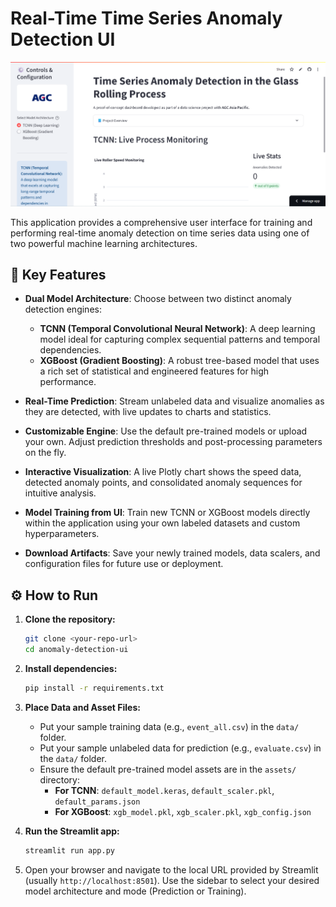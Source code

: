 # Real-Time Time Series Anomaly Detection UI

![Application UI](assets\UI.png)

This application provides a comprehensive user interface for training and performing real-time anomaly detection on time series data using one of two powerful machine learning architectures.

## 🚀 Key Features

-   **Dual Model Architecture**: Choose between two distinct anomaly detection engines:
    -   **TCNN (Temporal Convolutional Neural Network)**: A deep learning model ideal for capturing complex sequential patterns and temporal dependencies.
    -   **XGBoost (Gradient Boosting)**: A robust tree-based model that uses a rich set of statistical and engineered features for high performance.

-   **Real-Time Prediction**: Stream unlabeled data and visualize anomalies as they are detected, with live updates to charts and statistics.

-   **Customizable Engine**: Use the default pre-trained models or upload your own. Adjust prediction thresholds and post-processing parameters on the fly.

-   **Interactive Visualization**: A live Plotly chart shows the speed data, detected anomaly points, and consolidated anomaly sequences for intuitive analysis.

-   **Model Training from UI**: Train new TCNN or XGBoost models directly within the application using your own labeled datasets and custom hyperparameters.

-   **Download Artifacts**: Save your newly trained models, data scalers, and configuration files for future use or deployment.

## ⚙️ How to Run

1.  **Clone the repository:**
    ```bash
    git clone <your-repo-url>
    cd anomaly-detection-ui
    ```

2.  **Install dependencies:**
    ```bash
    pip install -r requirements.txt
    ```

3.  **Place Data and Asset Files:**
    -   Put your sample training data (e.g., `event_all.csv`) in the `data/` folder.
    -   Put your sample unlabeled data for prediction (e.g., `evaluate.csv`) in the `data/` folder.
    -   Ensure the default pre-trained model assets are in the `assets/` directory:
        -   **For TCNN**: `default_model.keras`, `default_scaler.pkl`, `default_params.json`
        -   **For XGBoost**: `xgb_model.pkl`, `xgb_scaler.pkl`, `xgb_config.json`

4.  **Run the Streamlit app:**
    ```bash
    streamlit run app.py
    ```
5.  Open your browser and navigate to the local URL provided by Streamlit (usually `http://localhost:8501`). Use the sidebar to select your desired model architecture and mode (Prediction or Training).

